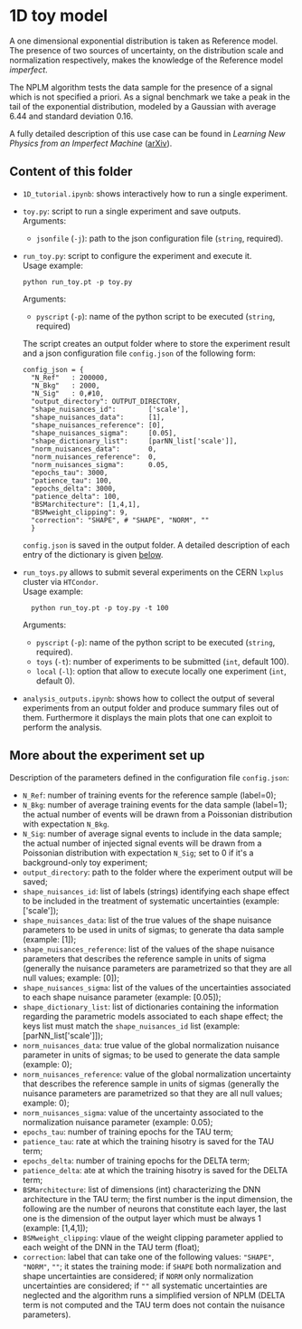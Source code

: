 # 1D toy model
A one dimensional exponential distribution is taken as Reference model.\
The presence of two sources of uncertainty, on the distribution scale and normalization respectively, makes the  knowledge of the Reference model *imperfect*. 

The NPLM algorithm tests the data sample for the presence of a signal which is not specified a priori. As a signal benchmark we take a peak in the tail of the exponential distribution, modeled by a Gaussian with average 6.44 and standard deviation 0.16. 

A fully detailed description of this use case can be found in *Learning New Physics from an Imperfect Machine* ([arXiv](https://arxiv.org/abs/2111.13633)).
## Content of this folder
- `1D_tutorial.ipynb`: shows interactively how to run a single experiment.
- `toy.py`: script to run a single experiment and save outputs.\
  Arguments:
  - `jsonfile` (`-j`): path to the json configuration file (`string`, required).
- `run_toy.py`: script to configure the experiment and execute it.\
  Usage example:
  ```
  python run_toy.pt -p toy.py
  ```
  Arguments:
  - `pyscript` (`-p`): name of the python script to be executed (`string`, required)
 
  The script creates an output folder where to store the experiment result and a json configuration file `config.json` of the following form:
  ```
  config_json = {
    "N_Ref"   : 200000,
    "N_Bkg"   : 2000,
    "N_Sig"   : 0,#10,                                                                                                                                         
    "output_directory": OUTPUT_DIRECTORY,
    "shape_nuisances_id":        ['scale'],
    "shape_nuisances_data":      [1],                                                                                                                     
    "shape_nuisances_reference": [0],
    "shape_nuisances_sigma":     [0.05],
    "shape_dictionary_list":     [parNN_list['scale']],
    "norm_nuisances_data":       0,
    "norm_nuisances_reference":  0,
    "norm_nuisances_sigma":      0.05,
    "epochs_tau": 3000,
    "patience_tau": 100,
    "epochs_delta": 3000,
    "patience_delta": 100,
    "BSMarchitecture": [1,4,1],
    "BSMweight_clipping": 9,
    "correction": "SHAPE", # "SHAPE", "NORM", ""                                                                                                               
    }
  ```
  `config.json` is saved in the output folder. A detailed description of each entry of the dictionary is given [below](#more-about-the-experiment-set-up).
  
- `run_toys.py` allows to submit several experiments on the CERN `lxplus` cluster via `HTCondor`.\
  Usage example:
  ```
    python run_toy.pt -p toy.py -t 100
  ```
  Arguments:
  - `pyscript` (`-p`): name of the python script to be executed (`string`, required).
  - `toys` (`-t`): number of experiments to be submitted (`int`, default 100).
  - `local` (`-l`): option that allow to execute locally one experiment (`int`, default 0).
- `analysis_outputs.ipynb`: shows how to collect the output of several experiments from an output folder and produce summary files out of them. Furthermore it displays the main plots that one can exploit to perform the analysis.

## More about the experiment set up
Description of the parameters defined in the configuration file `config.json`:
  - `N_Ref`: number of training events for the reference sample (label=0);
  - `N_Bkg`: number of average training events for the data sample (label=1); the actual number of events will be drawn from a Poissonian distribution with expectation `N_Bkg`.
  - `N_Sig`: number of average signal events to include in the data sample; the actual number of injected signal events will be drawn from a Poissonian distribution with expectation `N_Sig`; set to 0 if it's a background-only toy experiment;                                                                                                                                         
  - `output_directory`: path to the folder where the experiment output will be saved;
  - `shape_nuisances_id`: list of labels (strings) identifying each shape effect to be included in the treatment of systematic uncertainties (example: ['scale']);
  - `shape_nuisances_data`: list of the true values of the shape nuisance parameters to be used in units of sigmas; to generate tha data sample (example: [1]);                                                                                                                     
  - `shape_nuisances_reference`: list of the values of the shape nuisance parameters that describes the reference sample in units of sigma (generally the nuisance parameters are parametrized so that they are all null values; example: [0]);
  - `shape_nuisances_sigma`: list of the values of the uncertainties associated to each shape nuisance parameter (example: [0.05]);
  - `shape_dictionary_list`: list of dictionaries containing the information regarding the parametric models associated to each shape effect; the keys list must match the `shape_nuisances_id` list (example: [parNN_list['scale']]);
  - `norm_nuisances_data`:  true value of the global normalization nuisance parameter in units of sigmas; to be used to generate the data sample (example: 0);
  - `norm_nuisances_reference`:  value of the global normalization uncertainty that describes the reference sample in units of sigmas (generally the nuisance parameters are parametrized so that they are all null values; example: 0);
  - `norm_nuisances_sigma`:  value of the uncertainty associated to the normalization nuisance parameter (example: 0.05);
  - `epochs_tau`: number of training epochs for the TAU term;
  - `patience_tau`: rate at which the training hisotry is saved for the TAU term;
  - `epochs_delta`: number of training epochs for the DELTA term;
  - `patience_delta`: ate at which the training hisotry is saved for the DELTA term;
  - `BSMarchitecture`: list of dimensions (int) characterizing the DNN architecture in the TAU term; the first number is the input dimension, the following are the number of neurons that constitute each layer, the last one is the dimension of the output layer which must be always 1 (example: [1,4,1]);
  - `BSMweight_clipping`: vlaue of the weight clipping parameter applied to each weight of the DNN in the TAU term (float);
  - `correction`: label that can take one of the following values: `"SHAPE"`, `"NORM"`, `""`; it states the training mode: if `SHAPE` both normalization and shape uncertainties are considered; if `NORM` only normalization uncertainties are considered; if `""` all systematic uncertainties are neglected and the algorithm runs a simplified version of NPLM (DELTA term is not computed and the TAU term does not contain the nuisance parameters).
